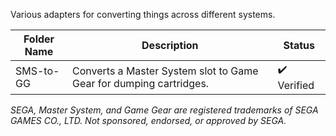 Various adapters for converting things across different systems.

| Folder Name       | Description                                                         | Status        |
| ----------------- | ------------------------------------------------------------------- | --------------|
| SMS-to-GG         | Converts a Master System slot to Game Gear for dumping cartridges.  | ✔️ Verified   |


*SEGA, Master System, and Game Gear are registered trademarks of SEGA GAMES CO., LTD. Not sponsored, endorsed, or approved by SEGA.*
